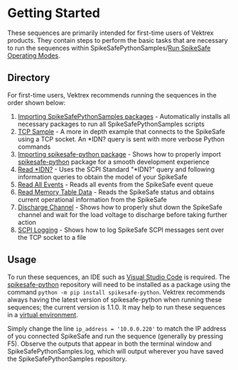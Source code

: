 # Getting Started

These sequences are primarily intended for first-time users of Vektrex products. They contain steps to perform the basic tasks that are necessary to run the sequences within SpikeSafePythonSamples/[Run SpikeSafe Operating Modes](../run_spikesafe_operating_modes).

## Directory
For first-time users, Vektrex recommends running the sequences in the order shown below:

1. [Importing SpikeSafePythonSamples packages](install_spikesafe_python_samples_packages) - Automatically installs all necessary packages to run all SpikeSafePythonSamples scripts
1. [TCP Sample](tcp_socket_sample) - A more in depth example that connects to the SpikeSafe using a TCP socket. An *IDN? query is sent with more verbose Python commands
1. [Importing spikesafe-python package](importing_spikesafe_python_package) - Shows how to properly import [spikesafe-python](https://pypi.org/project/spikesafe-python/) package for a smooth development experience
1. [Read *IDN?](read_idn) - Uses the SCPI Standard "*IDN?" query and following information queries to obtain the model of your SpikeSafe
1. [Read All Events](spikesafe_python.read_all_events) - Reads all events from the SpikeSafe event queue 
1. [Read Memory Table Data](read_memory_table_data) - Reads the SpikeSafe status and obtains current operational information from the SpikeSafe
1. [Discharge Channel](discharge_channel) - Shows how to properly shut down the SpikeSafe channel and wait for the load voltage to discharge before taking further action
1. [SCPI Logging](scpi_logging) - Shows how to log SpikeSafe SCPI messages sent over the TCP socket to a file

## Usage
To run these sequences, an IDE such as [Visual Studio Code](https://code.visualstudio.com/) is required. The [spikesafe-python](https://pypi.org/project/spikesafe-python/) repository will need to be installed as a package using the command `python -m pip install spikesafe-python`. Vektrex recommends always having the latest version of spikesafe-python when running these sequences; the current version is 1.1.0. It may help to run these sequences in a [virtual environment](https://docs.python.org/3/tutorial/venv.html).

Simply change the line `ip_address = '10.0.0.220'` to match the IP address of you connected SpikeSafe and run the sequence (generally by pressing F5). Observe the outputs that appear in both the terminal window and SpikeSafePythonSamples.log, which will output wherever you have saved the SpikeSafePythonSamples repository.